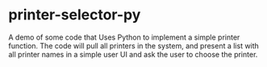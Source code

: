 # printer-selector-py
A demo of some code that Uses Python to implement a simple printer function. The code will pull all printers in the system, and present a list with all printer names in a simple user UI and ask the user to choose the printer.
